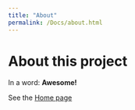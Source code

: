 ```yaml
---
title: "About"
permalink: /Docs/about.html
---
```


# About this project

In a word: **Awesome!**

See the [Home page](/Docs/index.html)